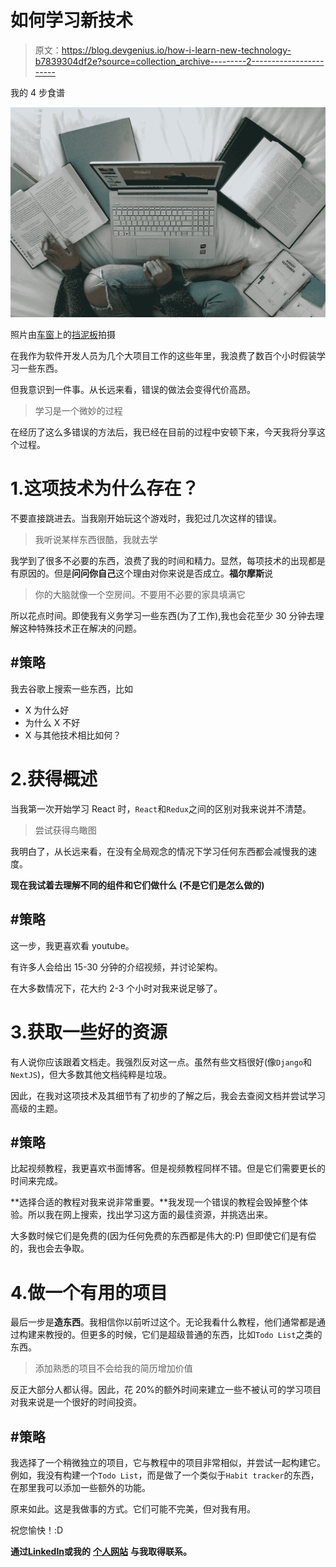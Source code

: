 # 如何学习新技术

> 原文：<https://blog.devgenius.io/how-i-learn-new-technology-b7839304df2e?source=collection_archive---------2----------------------->

我的 4 步食谱

![](img/561802989476e4357624825f035db821.png)

照片由[车窗](https://unsplash.com/@windows?utm_source=unsplash&utm_medium=referral&utm_content=creditCopyText)上的[挡泥板](https://unsplash.com/s/photos/learn?utm_source=unsplash&utm_medium=referral&utm_content=creditCopyText)拍摄

在我作为软件开发人员为几个大项目工作的这些年里，我浪费了数百个小时假装学习一些东西。

但我意识到一件事。从长远来看，错误的做法会变得代价高昂。

> 学习是一个微妙的过程

在经历了这么多错误的方法后，我已经在目前的过程中安顿下来，今天我将分享这个过程。

# 1.这项技术为什么存在？

不要直接跳进去。当我刚开始玩这个游戏时，我犯过几次这样的错误。

> 我听说某样东西很酷，我就去学

我学到了很多不必要的东西，浪费了我的时间和精力。显然，每项技术的出现都是有原因的。但是**问问你自己**这个理由对你来说是否成立。**福尔摩斯**说

> 你的大脑就像一个空房间。不要用不必要的家具填满它

所以花点时间。即使我有义务学习一些东西(为了工作),我也会花至少 30 分钟去理解这种特殊技术正在解决的问题。

## #策略

我去谷歌上搜索一些东西，比如

*   X 为什么好
*   为什么 X 不好
*   X 与其他技术相比如何？

# 2.获得概述

当我第一次开始学习 React 时，`React`和`Redux`之间的区别对我来说并不清楚。

> 尝试获得鸟瞰图

我明白了，从长远来看，在没有全局观念的情况下学习任何东西都会减慢我的速度。

**现在我试着去理解不同的组件和它们做什么** **(不是它们是怎么做的)**

## #策略

这一步，我更喜欢看 youtube。

有许多人会给出 15-30 分钟的介绍视频，并讨论架构。

在大多数情况下，花大约 2-3 个小时对我来说足够了。

# 3.获取一些好的资源

有人说你应该跟着文档走。我强烈反对这一点。虽然有些文档很好(像`Django`和`NextJS`)，但大多数其他文档纯粹是垃圾。

因此，在我对这项技术及其细节有了初步的了解之后，我会去查阅文档并尝试学习高级的主题。

## #策略

比起视频教程，我更喜欢书面博客。但是视频教程同样不错。但是它们需要更长的时间来完成。

**选择合适的教程对我来说非常重要。**我发现一个错误的教程会毁掉整个体验。所以我在网上搜索，找出学习这方面的最佳资源，并挑选出来。

大多数时候它们是免费的(因为任何免费的东西都是伟大的:P)
但即使它们是有偿的，我也会去争取。

# 4.做一个有用的项目

最后一步是**造东西**。我相信你以前听过这个。无论我看什么教程，他们通常都是通过构建来教授的。但更多的时候，它们是超级普通的东西，比如`Todo List`之类的东西。

> 添加熟悉的项目不会给我的简历增加价值

反正大部分人都认得。因此，花 20%的额外时间来建立一些不被认可的学习项目对我来说是一个很好的时间投资。

## #策略

我选择了一个稍微独立的项目，它与教程中的项目非常相似，并尝试一起构建它。例如，我没有构建一个`Todo List`，而是做了一个类似于`Habit tracker`的东西，在那里我可以添加一些额外的功能。

原来如此。这是我做事的方式。它们可能不完美，但对我有用。

祝您愉快！:D

**通过**[**LinkedIn**](https://www.linkedin.com/in/56faisal/)**或我的** [**个人网站**](https://www.mohammadfaisal.dev/) **与我取得联系。**